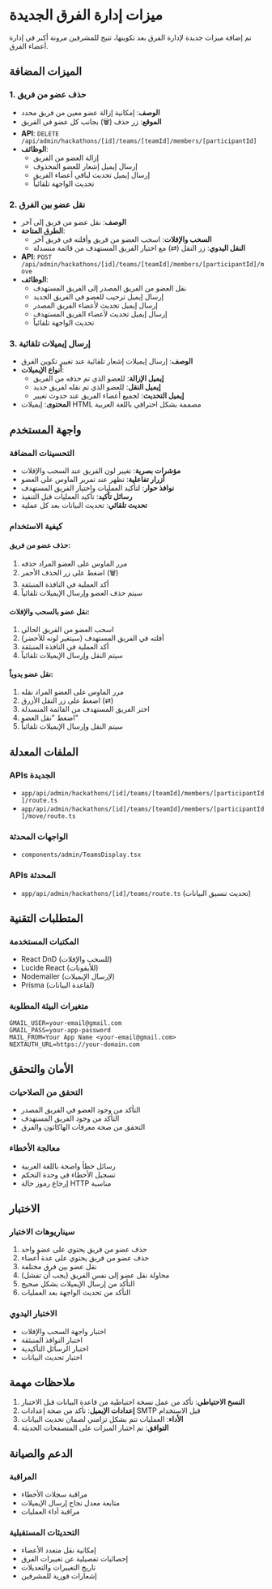 # ميزات إدارة الفرق الجديدة

تم إضافة ميزات جديدة لإدارة الفرق بعد تكوينها، تتيح للمشرفين مرونة أكبر في إدارة أعضاء الفرق.

## الميزات المضافة

### 1. حذف عضو من فريق
- **الوصف**: إمكانية إزالة عضو معين من فريق محدد
- **الموقع**: زر حذف (🗑️) بجانب كل عضو في الفريق
- **API**: `DELETE /api/admin/hackathons/[id]/teams/[teamId]/members/[participantId]`
- **الوظائف**:
  - إزالة العضو من الفريق
  - إرسال إيميل إشعار للعضو المحذوف
  - إرسال إيميل تحديث لباقي أعضاء الفريق
  - تحديث الواجهة تلقائياً

### 2. نقل عضو بين الفرق
- **الوصف**: نقل عضو من فريق إلى آخر
- **الطرق المتاحة**:
  - **السحب والإفلات**: اسحب العضو من فريق وأفلته في فريق آخر
  - **النقل اليدوي**: زر النقل (⇄) مع اختيار الفريق المستهدف من قائمة منسدلة
- **API**: `POST /api/admin/hackathons/[id]/teams/[teamId]/members/[participantId]/move`
- **الوظائف**:
  - نقل العضو من الفريق المصدر إلى الفريق المستهدف
  - إرسال إيميل ترحيب للعضو في الفريق الجديد
  - إرسال إيميل تحديث لأعضاء الفريق المصدر
  - إرسال إيميل تحديث لأعضاء الفريق المستهدف
  - تحديث الواجهة تلقائياً

### 3. إرسال إيميلات تلقائية
- **الوصف**: إرسال إيميلات إشعار تلقائية عند تغيير تكوين الفرق
- **أنواع الإيميلات**:
  - **إيميل الإزالة**: للعضو الذي تم حذفه من الفريق
  - **إيميل النقل**: للعضو الذي تم نقله لفريق جديد
  - **إيميل التحديث**: لجميع أعضاء الفريق عند حدوث تغيير
- **المحتوى**: إيميلات HTML مصممة بشكل احترافي باللغة العربية

## واجهة المستخدم

### التحسينات المضافة
- **مؤشرات بصرية**: تغيير لون الفريق عند السحب والإفلات
- **أزرار تفاعلية**: تظهر عند تمرير الماوس على العضو
- **نوافذ حوار**: لتأكيد العمليات واختيار الفريق المستهدف
- **رسائل تأكيد**: تأكيد العمليات قبل التنفيذ
- **تحديث تلقائي**: تحديث البيانات بعد كل عملية

### كيفية الاستخدام

#### حذف عضو من فريق:
1. مرر الماوس على العضو المراد حذفه
2. اضغط على زر الحذف الأحمر (🗑️)
3. أكد العملية في النافذة المنبثقة
4. سيتم حذف العضو وإرسال الإيميلات تلقائياً

#### نقل عضو بالسحب والإفلات:
1. اسحب العضو من الفريق الحالي
2. أفلته في الفريق المستهدف (سيتغير لونه للأخضر)
3. أكد العملية في النافذة المنبثقة
4. سيتم النقل وإرسال الإيميلات تلقائياً

#### نقل عضو يدوياً:
1. مرر الماوس على العضو المراد نقله
2. اضغط على زر النقل الأزرق (⇄)
3. اختر الفريق المستهدف من القائمة المنسدلة
4. اضغط "نقل العضو"
5. سيتم النقل وإرسال الإيميلات تلقائياً

## الملفات المعدلة

### APIs الجديدة
- `app/api/admin/hackathons/[id]/teams/[teamId]/members/[participantId]/route.ts`
- `app/api/admin/hackathons/[id]/teams/[teamId]/members/[participantId]/move/route.ts`

### الواجهات المحدثة
- `components/admin/TeamsDisplay.tsx`

### APIs المحدثة
- `app/api/admin/hackathons/[id]/teams/route.ts` (تحديث تنسيق البيانات)

## المتطلبات التقنية

### المكتبات المستخدمة
- React DnD (للسحب والإفلات)
- Lucide React (للأيقونات)
- Nodemailer (لإرسال الإيميلات)
- Prisma (لقاعدة البيانات)

### متغيرات البيئة المطلوبة
```env
GMAIL_USER=your-email@gmail.com
GMAIL_PASS=your-app-password
MAIL_FROM=Your App Name <your-email@gmail.com>
NEXTAUTH_URL=https://your-domain.com
```

## الأمان والتحقق

### التحقق من الصلاحيات
- التأكد من وجود العضو في الفريق المصدر
- التأكد من وجود الفريق المستهدف
- التحقق من صحة معرفات الهاكاثون والفرق

### معالجة الأخطاء
- رسائل خطأ واضحة باللغة العربية
- تسجيل الأخطاء في وحدة التحكم
- إرجاع رموز حالة HTTP مناسبة

## الاختبار

### سيناريوهات الاختبار
1. حذف عضو من فريق يحتوي على عضو واحد
2. حذف عضو من فريق يحتوي على عدة أعضاء
3. نقل عضو بين فرق مختلفة
4. محاولة نقل عضو إلى نفس الفريق (يجب أن تفشل)
5. التأكد من إرسال الإيميلات بشكل صحيح
6. التأكد من تحديث الواجهة بعد العمليات

### الاختبار اليدوي
- اختبار واجهة السحب والإفلات
- اختبار النوافذ المنبثقة
- اختبار الرسائل التأكيدية
- اختبار تحديث البيانات

## ملاحظات مهمة

1. **النسخ الاحتياطي**: تأكد من عمل نسخة احتياطية من قاعدة البيانات قبل الاختبار
2. **إعدادات الإيميل**: تأكد من صحة إعدادات SMTP قبل الاستخدام
3. **الأداء**: العمليات تتم بشكل تزامني لضمان تحديث البيانات
4. **التوافق**: تم اختبار الميزات على المتصفحات الحديثة

## الدعم والصيانة

### المراقبة
- مراقبة سجلات الأخطاء
- متابعة معدل نجاح إرسال الإيميلات
- مراقبة أداء العمليات

### التحديثات المستقبلية
- إمكانية نقل متعدد الأعضاء
- إحصائيات تفصيلية عن تغييرات الفرق
- تاريخ التغييرات والتعديلات
- إشعارات فورية للمشرفين
